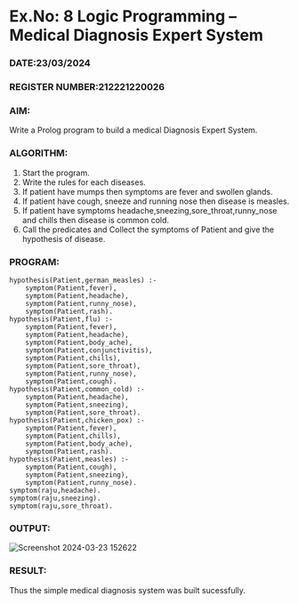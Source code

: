 # Ex.No: 8  Logic Programming –  Medical Diagnosis Expert System
### DATE:23/03/2024                                                                            
### REGISTER NUMBER:212221220026
### AIM: 
Write a Prolog program to build a medical Diagnosis Expert System.
###  ALGORITHM:
1. Start the program.
2. Write the rules for each diseases.
3. If patient have mumps then symptoms are fever and swollen glands.
4. If patient have cough, sneeze and running nose then disease is measles.
5. If patient have symptoms headache,sneezing,sore_throat,runny_nose and chills then disease is common cold.
6. Call the predicates and Collect the symptoms of Patient and give the hypothesis of disease.
### PROGRAM:
```
hypothesis(Patient,german_measles) :-
	symptom(Patient,fever),
	symptom(Patient,headache),
	symptom(Patient,runny_nose),
	symptom(Patient,rash).
hypothesis(Patient,flu) :-
    symptom(Patient,fever),
    symptom(Patient,headache),
	symptom(Patient,body_ache),
	symptom(Patient,conjunctivitis),
	symptom(Patient,chills),
	symptom(Patient,sore_throat),
	symptom(Patient,runny_nose),
	symptom(Patient,cough).
hypothesis(Patient,common_cold) :-
	symptom(Patient,headache),
	symptom(Patient,sneezing),
	symptom(Patient,sore_throat).
hypothesis(Patient,chicken_pox) :-
	symptom(Patient,fever),
	symptom(Patient,chills),
	symptom(Patient,body_ache),
	symptom(Patient,rash).
hypothesis(Patient,measles) :-
	symptom(Patient,cough),
	symptom(Patient,sneezing),
	symptom(Patient,runny_nose).
symptom(raju,headache).
symptom(raju,sneezing).
symptom(raju,sore_throat).
```
### OUTPUT:
![Screenshot 2024-03-23 152622](https://github.com/santhakumar-M/AI_Lab_2023-24/assets/121998012/830c644f-099c-41aa-a632-d0710099bf64)

### RESULT:
Thus the simple medical diagnosis system was built sucessfully.
